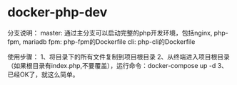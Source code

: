# docker-php-dev

分支说明：
master: 通过主分支可以启动完整的php开发环境，包括nginx, php-fpm, mariadb
fpm: php-fpm的Dockerfile
cli: php-cli的Dockerfile

使用步骤：
1、将目录下的所有文件复制到项目根目录
2、从终端进入项目根目录（如果根目录有index.php,不要覆盖），运行命令：docker-compose up -d
3、已经OK了，就这么简单。
